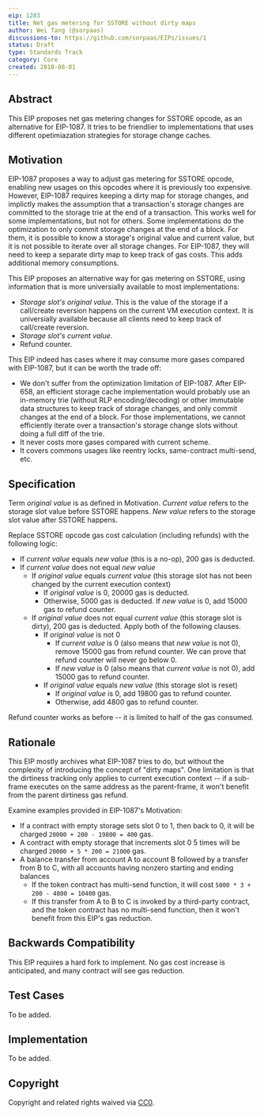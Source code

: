 ```yaml
---
eip: 1283
title: Net gas metering for SSTORE without dirty maps
author: Wei Tang (@sorpaas)
discussions-to: https://github.com/sorpaas/EIPs/issues/1
status: Draft
type: Standards Track
category: Core
created: 2018-08-01
---
```


## Abstract

This EIP proposes net gas metering changes for SSTORE opcode, as an
alternative for EIP-1087. It tries to be friendlier to implementations
that uses different opetimiazation strategies for storage change
caches.

## Motivation

EIP-1087 proposes a way to adjust gas metering for SSTORE opcode,
enabling new usages on this opcodes where it is previously too
expensive. However, EIP-1087 requires keeping a dirty map for storage
changes, and implictly makes the assumption that a transaction's
storage changes are committed to the storage trie at the end of a
transaction. This works well for some implementations, but not for
others. Some implementations do the optimization to only commit
storage changes at the end of a block. For them, it is possible to
know a storage's original value and current value, but it is not
possible to iterate over all storage changes. For EIP-1087, they will
need to keep a separate dirty map to keep track of gas costs. This
adds additional memory consumptions.

This EIP proposes an alternative way for gas metering on SSTORE, using
information that is more universially available to most
implementations:

* *Storage slot's original value*. This is the value of the storage if
  a call/create reversion happens on the current VM execution
  context. It is universially available because all clients need to
  keep track of call/create reversion.
* *Storage slot's current value*. 
* Refund counter.

This EIP indeed has cases where it may consume more gases compared
with EIP-1087, but it can be worth the trade off:

* We don't suffer from the optimization limitation of EIP-1087. After
  EIP-658, an efficient storage cache implementation would probably
  use an in-memory trie (without RLP encoding/decoding) or other
  immutable data structures to keep track of storage changes, and only
  commit changes at the end of a block. For those implementations, we
  cannot efficiently iterate over a transaction's storage change slots
  without doing a full diff of the trie.
* It never costs more gases compared with current scheme.
* It covers commons usages like reentry locks, same-contract
  multi-send, etc.

## Specification

Term *original value* is as defined in Motivation. *Current value*
refers to the storage slot value before SSTORE happens. *New value*
refers to the storage slot value after SSTORE happens.

Replace SSTORE opcode gas cost calculation (including refunds) with
the following logic:

* If *current value* equals *new value* (this is a no-op), 200 gas is
  deducted.
* If *current value* does not equal *new value*
  * If *original value* equals *current value* (this storage slot has
    not been changed by the current execution context)
    * If *original value* is 0, 20000 gas is deducted.
    * Otherwise, 5000 gas is deducted. If *new value* is 0, add 15000
      gas to refund counter.
  * If *original value* does not equal *current value* (this storage
    slot is dirty), 200 gas is deducted. Apply both of the following
    clauses.
    * If *original value* is not 0
      * If *current value* is 0 (also means that *new value* is not
        0), remove 15000 gas from refund counter. We can prove that
        refund counter will never go below 0.
      * If *new value* is 0 (also means that *current value* is not
        0), add 15000 gas to refund counter.
    * If *original value* equals *new value* (this storage slot is
      reset)
      * If *original value* is 0, add 19800 gas to refund counter.
      * Otherwise, add 4800 gas to refund counter.

Refund counter works as before -- it is limited to half of the gas
consumed.

## Rationale

This EIP mostly archives what EIP-1087 tries to do, but without the
complexity of introducing the concept of "dirty maps". One limitation
is that the dirtiness tracking only applies to current execution
context -- if a sub-frame executes on the same address as the
parent-frame, it won't benefit from the parent dirtiness gas refund.

Examine examples provided in EIP-1087's Motivation:

* If a contract with empty storage sets slot 0 to 1, then back to 0,
  it will be charged `20000 + 200 - 19800 = 400` gas.
* A contract with empty storage that increments slot 0 5 times will be
  charged `20000 + 5 * 200 = 21000` gas.
* A balance transfer from account A to account B followed by a
  transfer from B to C, with all accounts having nonzero starting and
  ending balances
  * If the token contract has multi-send function, it will cost
    `5000 * 3 + 200 - 4800 = 10400` gas.
  * If this transfer from A to B to C is invoked by a third-party
    contract, and the token contract has no multi-send function, then
    it won't benefit from this EIP's gas reduction.

## Backwards Compatibility

This EIP requires a hard fork to implement. No gas cost increase is
anticipated, and many contract will see gas reduction.

## Test Cases

To be added.

## Implementation

To be added.

## Copyright

Copyright and related rights waived via [CC0](https://creativecommons.org/publicdomain/zero/1.0/).

